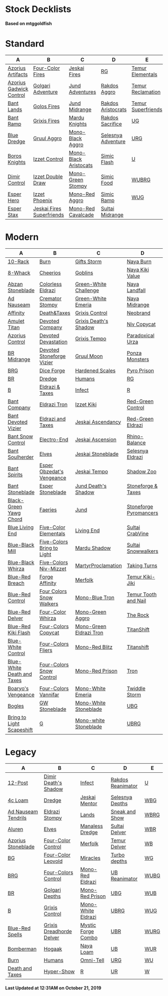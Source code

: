 # Stock Decklists
#### Based on mtggoldfish


# Standard

|                                        A                                         |                                          B                                           |                                      C                                       |                                   D                                    |                                   E                                    |
|----------------------------------------------------------------------------------|--------------------------------------------------------------------------------------|------------------------------------------------------------------------------|------------------------------------------------------------------------|------------------------------------------------------------------------|
|[Azorius Artifacts](./mtggoldfish/Standard/decks/Azorius_Artifacts.md)            |[Four-Color Fires](./mtggoldfish/Standard/decks/Four-Color_Fires.md)                  |[Jeskai Fires](./mtggoldfish/Standard/decks/Jeskai_Fires.md)                  |[RG](./mtggoldfish/Standard/decks/RG.md)                                |[Temur Elementals](./mtggoldfish/Standard/decks/Temur_Elementals.md)    |
|[Azorius Gadwick Control](./mtggoldfish/Standard/decks/Azorius_Gadwick_Control.md)|[Golgari Adventure](./mtggoldfish/Standard/decks/Golgari_Adventure.md)                |[Jund Adventures](./mtggoldfish/Standard/decks/Jund_Adventures.md)            |[Rakdos Aggro](./mtggoldfish/Standard/decks/Rakdos_Aggro.md)            |[Temur Reclamation](./mtggoldfish/Standard/decks/Temur_Reclamation.md)  |
|[Bant Lands](./mtggoldfish/Standard/decks/Bant_Lands.md)                          |[Golos Fires](./mtggoldfish/Standard/decks/Golos_Fires.md)                            |[Jund Midrange](./mtggoldfish/Standard/decks/Jund_Midrange.md)                |[Rakdos Aristocrats](./mtggoldfish/Standard/decks/Rakdos_Aristocrats.md)|[Temur Superfriends](./mtggoldfish/Standard/decks/Temur_Superfriends.md)|
|[Bant Ramp](./mtggoldfish/Standard/decks/Bant_Ramp.md)                            |[Grixis Fires](./mtggoldfish/Standard/decks/Grixis_Fires.md)                          |[Mardu Knights](./mtggoldfish/Standard/decks/Mardu_Knights.md)                |[Rakdos Sacrifice](./mtggoldfish/Standard/decks/Rakdos_Sacrifice.md)    |[UG](./mtggoldfish/Standard/decks/UG.md)                                |
|[Blue Dredge](./mtggoldfish/Standard/decks/Blue_Dredge.md)                        |[Gruul Aggro](./mtggoldfish/Standard/decks/Gruul_Aggro.md)                            |[Mono-Black Aggro](./mtggoldfish/Standard/decks/Mono-Black_Aggro.md)          |[Selesnya Adventure](./mtggoldfish/Standard/decks/Selesnya_Adventure.md)|[URG](./mtggoldfish/Standard/decks/URG.md)                              |
|[Boros Knights](./mtggoldfish/Standard/decks/Boros_Knights.md)                    |[Izzet Control](./mtggoldfish/Standard/decks/Izzet_Control.md)                        |[Mono-Black Aristocats](./mtggoldfish/Standard/decks/Mono-Black_Aristocats.md)|[Simic Flash](./mtggoldfish/Standard/decks/Simic_Flash.md)              |[U](./mtggoldfish/Standard/decks/U.md)                                  |
|[Dimir Control](./mtggoldfish/Standard/decks/Dimir_Control.md)                    |[Izzet Double Draw](./mtggoldfish/Standard/decks/Izzet_Double_Draw.md)                |[Mono-Green Stompy](./mtggoldfish/Standard/decks/Mono-Green_Stompy.md)        |[Simic Food](./mtggoldfish/Standard/decks/Simic_Food.md)                |[WUBRG](./mtggoldfish/Standard/decks/WUBRG.md)                          |
|[Esper Hero](./mtggoldfish/Standard/decks/Esper_Hero.md)                          |[Izzet Phoenix](./mtggoldfish/Standard/decks/Izzet_Phoenix.md)                        |[Mono-Red Aggro](./mtggoldfish/Standard/decks/Mono-Red_Aggro.md)              |[Simic Ramp](./mtggoldfish/Standard/decks/Simic_Ramp.md)                |[WUG](./mtggoldfish/Standard/decks/WUG.md)                              |
|[Esper Stax](./mtggoldfish/Standard/decks/Esper_Stax.md)                          |[Jeskai Fires Superfriends](./mtggoldfish/Standard/decks/Jeskai_Fires_Superfriends.md)|[Mono-Red Cavalcade](./mtggoldfish/Standard/decks/Mono-Red_Cavalcade.md)      |[Sultai Midrange](./mtggoldfish/Standard/decks/Sultai_Midrange.md)      |                                                                        |


# Modern

|                                          A                                           |                                          B                                           |                                       C                                        |                                      D                                       |                                 E                                  |
|--------------------------------------------------------------------------------------|--------------------------------------------------------------------------------------|--------------------------------------------------------------------------------|------------------------------------------------------------------------------|--------------------------------------------------------------------|
|[10-Rack](./mtggoldfish/Modern/decks/10-Rack.md)                                      |[Burn](./mtggoldfish/Modern/decks/Burn.md)                                            |[Gifts Storm](./mtggoldfish/Modern/decks/Gifts_Storm.md)                        |[Naya Burn](./mtggoldfish/Modern/decks/Naya_Burn.md)                          |[UBR](./mtggoldfish/Modern/decks/UBR.md)                            |
|[8-Whack](./mtggoldfish/Modern/decks/8-Whack.md)                                      |[Cheerios](./mtggoldfish/Modern/decks/Cheerios.md)                                    |[Goblins](./mtggoldfish/Modern/decks/Goblins.md)                                |[Naya Kiki Value](./mtggoldfish/Modern/decks/Naya_Kiki_Value.md)              |[UB](./mtggoldfish/Modern/decks/UB.md)                              |
|[Abzan Stoneblade](./mtggoldfish/Modern/decks/Abzan_Stoneblade.md)                    |[Colorless Eldrazi](./mtggoldfish/Modern/decks/Colorless_Eldrazi.md)                  |[Green-White Challenge](./mtggoldfish/Modern/decks/Green-White_Challenge.md)    |[Naya Landfall](./mtggoldfish/Modern/decks/Naya_Landfall.md)                  |[UR Emrakul Breach](./mtggoldfish/Modern/decks/UR_Emrakul_Breach.md)|
|[Ad Nauseam](./mtggoldfish/Modern/decks/Ad_Nauseam.md)                                |[Cremator Stompy](./mtggoldfish/Modern/decks/Cremator_Stompy.md)                      |[Green-White Emeria](./mtggoldfish/Modern/decks/Green-White_Emeria.md)          |[Naya Midrange](./mtggoldfish/Modern/decks/Naya_Midrange.md)                  |[URG](./mtggoldfish/Modern/decks/URG.md)                            |
|[Affinity](./mtggoldfish/Modern/decks/Affinity.md)                                    |[Death&amp;Taxes](./mtggoldfish/Modern/decks/Death&amp;Taxes.md)                      |[Grixis Control](./mtggoldfish/Modern/decks/Grixis_Control.md)                  |[Neobrand](./mtggoldfish/Modern/decks/Neobrand.md)                            |[UR](./mtggoldfish/Modern/decks/UR.md)                              |
|[Amulet Titan](./mtggoldfish/Modern/decks/Amulet_Titan.md)                            |[Devoted Company](./mtggoldfish/Modern/decks/Devoted_Company.md)                      |[Grixis Death's Shadow](./mtggoldfish/Modern/decks/Grixis_Death's_Shadow.md)    |[Niv Copycat](./mtggoldfish/Modern/decks/Niv_Copycat.md)                      |[U](./mtggoldfish/Modern/decks/U.md)                                |
|[Azorius Control](./mtggoldfish/Modern/decks/Azorius_Control.md)                      |[Devoted Devastation](./mtggoldfish/Modern/decks/Devoted_Devastation.md)              |[Grixis Tempo](./mtggoldfish/Modern/decks/Grixis_Tempo.md)                      |[Paradoxical Urza](./mtggoldfish/Modern/decks/Paradoxical_Urza.md)            |[Urza Ascendancy](./mtggoldfish/Modern/decks/Urza_Ascendancy.md)    |
|[BR Midrange](./mtggoldfish/Modern/decks/BR_Midrange.md)                              |[Devoted Stoneforge Vizier](./mtggoldfish/Modern/decks/Devoted_Stoneforge_Vizier.md)  |[Gruul Moon](./mtggoldfish/Modern/decks/Gruul_Moon.md)                          |[Ponza Monsters](./mtggoldfish/Modern/decks/Ponza_Monsters.md)                |[Urza Outcome](./mtggoldfish/Modern/decks/Urza_Outcome.md)          |
|[BRG](./mtggoldfish/Modern/decks/BRG.md)                                              |[Dice Forge](./mtggoldfish/Modern/decks/Dice_Forge.md)                                |[Hardened Scales](./mtggoldfish/Modern/decks/Hardened_Scales.md)                |[Pyro Prison](./mtggoldfish/Modern/decks/Pyro_Prison.md)                      |[WB Eldrazi](./mtggoldfish/Modern/decks/WB_Eldrazi.md)              |
|[BR](./mtggoldfish/Modern/decks/BR.md)                                                |[Dredge](./mtggoldfish/Modern/decks/Dredge.md)                                        |[Humans](./mtggoldfish/Modern/decks/Humans.md)                                  |[RG](./mtggoldfish/Modern/decks/RG.md)                                        |[WB Pox](./mtggoldfish/Modern/decks/WB_Pox.md)                      |
|[B](./mtggoldfish/Modern/decks/B.md)                                                  |[Eldrazi & Taxes](./mtggoldfish/Modern/decks/Eldrazi_&_Taxes.md)                      |[Infect](./mtggoldfish/Modern/decks/Infect.md)                                  |[R](./mtggoldfish/Modern/decks/R.md)                                          |[WB Stoneblade](./mtggoldfish/Modern/decks/WB_Stoneblade.md)        |
|[Bant Company](./mtggoldfish/Modern/decks/Bant_Company.md)                            |[Eldrazi Tron](./mtggoldfish/Modern/decks/Eldrazi_Tron.md)                            |[Izzet Kiki](./mtggoldfish/Modern/decks/Izzet_Kiki.md)                          |[Red-Green Control](./mtggoldfish/Modern/decks/Red-Green_Control.md)          |[WBG](./mtggoldfish/Modern/decks/WBG.md)                            |
|[Bant Devoted Vizier](./mtggoldfish/Modern/decks/Bant_Devoted_Vizier.md)              |[Eldrazi and Taxes](./mtggoldfish/Modern/decks/Eldrazi_and_Taxes.md)                  |[Jeskai Ascendancy](./mtggoldfish/Modern/decks/Jeskai_Ascendancy.md)            |[Red-Green Eldrazi](./mtggoldfish/Modern/decks/Red-Green_Eldrazi.md)          |[WBR](./mtggoldfish/Modern/decks/WBR.md)                            |
|[Bant Snow Control](./mtggoldfish/Modern/decks/Bant_Snow_Control.md)                  |[Electro-End](./mtggoldfish/Modern/decks/Electro-End.md)                              |[Jeskai Ascension](./mtggoldfish/Modern/decks/Jeskai_Ascension.md)              |[Rhino-Balance](./mtggoldfish/Modern/decks/Rhino-Balance.md)                  |[WB](./mtggoldfish/Modern/decks/WB.md)                              |
|[Bant Soulherder](./mtggoldfish/Modern/decks/Bant_Soulherder.md)                      |[Elves](./mtggoldfish/Modern/decks/Elves.md)                                          |[Jeskai Stoneblade](./mtggoldfish/Modern/decks/Jeskai_Stoneblade.md)            |[Selesnya Eldrazi](./mtggoldfish/Modern/decks/Selesnya_Eldrazi.md)            |[WG](./mtggoldfish/Modern/decks/WG.md)                              |
|[Bant Spirits](./mtggoldfish/Modern/decks/Bant_Spirits.md)                            |[Esper Obzedat's Vengeance](./mtggoldfish/Modern/decks/Esper_Obzedat's_Vengeance.md)  |[Jeskai Tempo](./mtggoldfish/Modern/decks/Jeskai_Tempo.md)                      |[Shadow Zoo](./mtggoldfish/Modern/decks/Shadow_Zoo.md)                        |[WRG](./mtggoldfish/Modern/decks/WRG.md)                            |
|[Bant Stoneblade](./mtggoldfish/Modern/decks/Bant_Stoneblade.md)                      |[Esper Stoneblade](./mtggoldfish/Modern/decks/Esper_Stoneblade.md)                    |[Jund Death's Shadow](./mtggoldfish/Modern/decks/Jund_Death's_Shadow.md)        |[Stoneforge & Taxes](./mtggoldfish/Modern/decks/Stoneforge_&_Taxes.md)        |[WR](./mtggoldfish/Modern/decks/WR.md)                              |
|[Black-Green Yawg Chord](./mtggoldfish/Modern/decks/Black-Green_Yawg_Chord.md)        |[Faeries](./mtggoldfish/Modern/decks/Faeries.md)                                      |[Jund](./mtggoldfish/Modern/decks/Jund.md)                                      |[Stoneforge Pyromancers](./mtggoldfish/Modern/decks/Stoneforge_Pyromancers.md)|[WU Spirits](./mtggoldfish/Modern/decks/WU_Spirits.md)              |
|[Blue Living End](./mtggoldfish/Modern/decks/Blue_Living_End.md)                      |[Five-Color Elementals](./mtggoldfish/Modern/decks/Five-Color_Elementals.md)          |[Living End](./mtggoldfish/Modern/decks/Living_End.md)                          |[Sultai CrabVine](./mtggoldfish/Modern/decks/Sultai_CrabVine.md)              |[WUBG](./mtggoldfish/Modern/decks/WUBG.md)                          |
|[Blue-Black Mill](./mtggoldfish/Modern/decks/Blue-Black_Mill.md)                      |[Five-Colors Bring to Light](./mtggoldfish/Modern/decks/Five-Colors_Bring_to_Light.md)|[Mardu Shadow](./mtggoldfish/Modern/decks/Mardu_Shadow.md)                      |[Sultai Snowwalkers](./mtggoldfish/Modern/decks/Sultai_Snowwalkers.md)        |[WUBRG](./mtggoldfish/Modern/decks/WUBRG.md)                        |
|[Blue-Black Whirza](./mtggoldfish/Modern/decks/Blue-Black_Whirza.md)                  |[Five-Colors Niv-Mizzet](./mtggoldfish/Modern/decks/Five-Colors_Niv-Mizzet.md)        |[MartyrProclamation](./mtggoldfish/Modern/decks/MartyrProclamation.md)          |[Taking Turns](./mtggoldfish/Modern/decks/Taking_Turns.md)                    |[WUBR](./mtggoldfish/Modern/decks/WUBR.md)                          |
|[Blue-Red Breach](./mtggoldfish/Modern/decks/Blue-Red_Breach.md)                      |[Forge Affinity](./mtggoldfish/Modern/decks/Forge_Affinity.md)                        |[Merfolk](./mtggoldfish/Modern/decks/Merfolk.md)                                |[Temur Kiki-Jiki](./mtggoldfish/Modern/decks/Temur_Kiki-Jiki.md)              |[WUB](./mtggoldfish/Modern/decks/WUB.md)                            |
|[Blue-Red Control](./mtggoldfish/Modern/decks/Blue-Red_Control.md)                    |[Four Colors Snow Walkers](./mtggoldfish/Modern/decks/Four_Colors_Snow_Walkers.md)    |[Mono-Blue Tron](./mtggoldfish/Modern/decks/Mono-Blue_Tron.md)                  |[Temur Tooth and Nail](./mtggoldfish/Modern/decks/Temur_Tooth_and_Nail.md)    |[WUG](./mtggoldfish/Modern/decks/WUG.md)                            |
|[Blue-Red Delver](./mtggoldfish/Modern/decks/Blue-Red_Delver.md)                      |[Four-Color Whirza](./mtggoldfish/Modern/decks/Four-Color_Whirza.md)                  |[Mono-Green Aggro](./mtggoldfish/Modern/decks/Mono-Green_Aggro.md)              |[The Rock](./mtggoldfish/Modern/decks/The_Rock.md)                            |[WURG](./mtggoldfish/Modern/decks/WURG.md)                          |
|[Blue-Red Kiki Flash](./mtggoldfish/Modern/decks/Blue-Red_Kiki_Flash.md)              |[Four-Colors Copycat](./mtggoldfish/Modern/decks/Four-Colors_Copycat.md)              |[Mono-Green Eldrazi Tron](./mtggoldfish/Modern/decks/Mono-Green_Eldrazi_Tron.md)|[TitanShift](./mtggoldfish/Modern/decks/TitanShift.md)                        |[WUR](./mtggoldfish/Modern/decks/WUR.md)                            |
|[Blue-White Control](./mtggoldfish/Modern/decks/Blue-White_Control.md)                |[Four-Colors Fliers](./mtggoldfish/Modern/decks/Four-Colors_Fliers.md)                |[Mono-Red Blitz](./mtggoldfish/Modern/decks/Mono-Red_Blitz.md)                  |[Titanshift](./mtggoldfish/Modern/decks/Titanshift.md)                        |[WU](./mtggoldfish/Modern/decks/WU.md)                              |
|[Blue-White Death and Taxes](./mtggoldfish/Modern/decks/Blue-White_Death_and_Taxes.md)|[Four-Colors Snow Control](./mtggoldfish/Modern/decks/Four-Colors_Snow_Control.md)    |[Mono-Red Prison](./mtggoldfish/Modern/decks/Mono-Red_Prison.md)                |[Tron](./mtggoldfish/Modern/decks/Tron.md)                                    |[W](./mtggoldfish/Modern/decks/W.md)                                |
|[Boaryo's Vengeance](./mtggoldfish/Modern/decks/Boaryo's_Vengeance.md)                |[Four-Colors Vannifar](./mtggoldfish/Modern/decks/Four-Colors_Vannifar.md)            |[Mono-White Emeria](./mtggoldfish/Modern/decks/Mono-White_Emeria.md)            |[Twiddle Storm](./mtggoldfish/Modern/decks/Twiddle_Storm.md)                  |[Whirza Emry](./mtggoldfish/Modern/decks/Whirza_Emry.md)            |
|[Bogles](./mtggoldfish/Modern/decks/Bogles.md)                                        |[GW Stoneblade](./mtggoldfish/Modern/decks/GW_Stoneblade.md)                          |[Mono-White Stoneblade](./mtggoldfish/Modern/decks/Mono-White_Stoneblade.md)    |[UBG](./mtggoldfish/Modern/decks/UBG.md)                                      |[Whirza](./mtggoldfish/Modern/decks/Whirza.md)                      |
|[Bring to Light Scapeshift](./mtggoldfish/Modern/decks/Bring_to_Light_Scapeshift.md)  |[G](./mtggoldfish/Modern/decks/G.md)                                                  |[Mono-white Stoneblade](./mtggoldfish/Modern/decks/Mono-white_Stoneblade.md)    |[UBRG](./mtggoldfish/Modern/decks/UBRG.md)                                    |                                                                    |


# Legacy

|                                   A                                    |                                        B                                         |                                  C                                   |                                 D                                  |                    E                     |
|------------------------------------------------------------------------|----------------------------------------------------------------------------------|----------------------------------------------------------------------|--------------------------------------------------------------------|------------------------------------------|
|[12-Post](./mtggoldfish/Legacy/decks/12-Post.md)                        |[Dimir Death's Shadow](./mtggoldfish/Legacy/decks/Dimir_Death's_Shadow.md)        |[Infect](./mtggoldfish/Legacy/decks/Infect.md)                        |[Rakdos Reanimator](./mtggoldfish/Legacy/decks/Rakdos_Reanimator.md)|[U](./mtggoldfish/Legacy/decks/U.md)      |
|[4c Loam](./mtggoldfish/Legacy/decks/4c_Loam.md)                        |[Dredge](./mtggoldfish/Legacy/decks/Dredge.md)                                    |[Jeskai Mentor](./mtggoldfish/Legacy/decks/Jeskai_Mentor.md)          |[Selesnya Depths](./mtggoldfish/Legacy/decks/Selesnya_Depths.md)    |[WBG](./mtggoldfish/Legacy/decks/WBG.md)  |
|[Ad Nauseam Tendrils](./mtggoldfish/Legacy/decks/Ad_Nauseam_Tendrils.md)|[Eldrazi Stompy](./mtggoldfish/Legacy/decks/Eldrazi_Stompy.md)                    |[Lands](./mtggoldfish/Legacy/decks/Lands.md)                          |[Sneak and Show](./mtggoldfish/Legacy/decks/Sneak_and_Show.md)      |[WBRG](./mtggoldfish/Legacy/decks/WBRG.md)|
|[Aluren](./mtggoldfish/Legacy/decks/Aluren.md)                          |[Elves](./mtggoldfish/Legacy/decks/Elves.md)                                      |[Manaless Dredge](./mtggoldfish/Legacy/decks/Manaless_Dredge.md)      |[Sultai Delver](./mtggoldfish/Legacy/decks/Sultai_Delver.md)        |[WBR](./mtggoldfish/Legacy/decks/WBR.md)  |
|[Azorius Stoneblade](./mtggoldfish/Legacy/decks/Azorius_Stoneblade.md)  |[Four-Color Control](./mtggoldfish/Legacy/decks/Four-Color_Control.md)            |[Merfolk](./mtggoldfish/Legacy/decks/Merfolk.md)                      |[Temur Delver](./mtggoldfish/Legacy/decks/Temur_Delver.md)          |[WB](./mtggoldfish/Legacy/decks/WB.md)    |
|[BG](./mtggoldfish/Legacy/decks/BG.md)                                  |[Four-Color Leovold](./mtggoldfish/Legacy/decks/Four-Color_Leovold.md)            |[Miracles](./mtggoldfish/Legacy/decks/Miracles.md)                    |[Turbo depths](./mtggoldfish/Legacy/decks/Turbo_depths.md)          |[WG](./mtggoldfish/Legacy/decks/WG.md)    |
|[BRG](./mtggoldfish/Legacy/decks/BRG.md)                                |[Four-Colors Control](./mtggoldfish/Legacy/decks/Four-Colors_Control.md)          |[Mono-Red Eldrazi](./mtggoldfish/Legacy/decks/Mono-Red_Eldrazi.md)    |[UB Reanimator](./mtggoldfish/Legacy/decks/UB_Reanimator.md)        |[WUBG](./mtggoldfish/Legacy/decks/WUBG.md)|
|[BR](./mtggoldfish/Legacy/decks/BR.md)                                  |[Golgari Depths](./mtggoldfish/Legacy/decks/Golgari_Depths.md)                    |[Mono-Red Prison](./mtggoldfish/Legacy/decks/Mono-Red_Prison.md)      |[UBG](./mtggoldfish/Legacy/decks/UBG.md)                            |[WUB](./mtggoldfish/Legacy/decks/WUB.md)  |
|[B](./mtggoldfish/Legacy/decks/B.md)                                    |[Grixis Control](./mtggoldfish/Legacy/decks/Grixis_Control.md)                    |[Mono-White Eldrazi](./mtggoldfish/Legacy/decks/Mono-White_Eldrazi.md)|[UBRG](./mtggoldfish/Legacy/decks/UBRG.md)                          |[WUG](./mtggoldfish/Legacy/decks/WUG.md)  |
|[Blue-Red Spells](./mtggoldfish/Legacy/decks/Blue-Red_Spells.md)        |[Grixis Dreadhorde Delver](./mtggoldfish/Legacy/decks/Grixis_Dreadhorde_Delver.md)|[Mystic Forge Combo](./mtggoldfish/Legacy/decks/Mystic_Forge_Combo.md)|[UBR](./mtggoldfish/Legacy/decks/UBR.md)                            |[WURG](./mtggoldfish/Legacy/decks/WURG.md)|
|[Bomberman](./mtggoldfish/Legacy/decks/Bomberman.md)                    |[Hogaak](./mtggoldfish/Legacy/decks/Hogaak.md)                                    |[Naya Loam](./mtggoldfish/Legacy/decks/Naya_Loam.md)                  |[UB](./mtggoldfish/Legacy/decks/UB.md)                              |[WUR](./mtggoldfish/Legacy/decks/WUR.md)  |
|[Burn](./mtggoldfish/Legacy/decks/Burn.md)                              |[Humans](./mtggoldfish/Legacy/decks/Humans.md)                                    |[Omni-Tell](./mtggoldfish/Legacy/decks/Omni-Tell.md)                  |[URG](./mtggoldfish/Legacy/decks/URG.md)                            |[WU](./mtggoldfish/Legacy/decks/WU.md)    |
|[Death and Taxes](./mtggoldfish/Legacy/decks/Death_and_Taxes.md)        |[Hyper-Show](./mtggoldfish/Legacy/decks/Hyper-Show.md)                            |[R](./mtggoldfish/Legacy/decks/R.md)                                  |[UR](./mtggoldfish/Legacy/decks/UR.md)                              |[W](./mtggoldfish/Legacy/decks/W.md)      |



#### Last Updated at 12:31AM on October 21, 2019